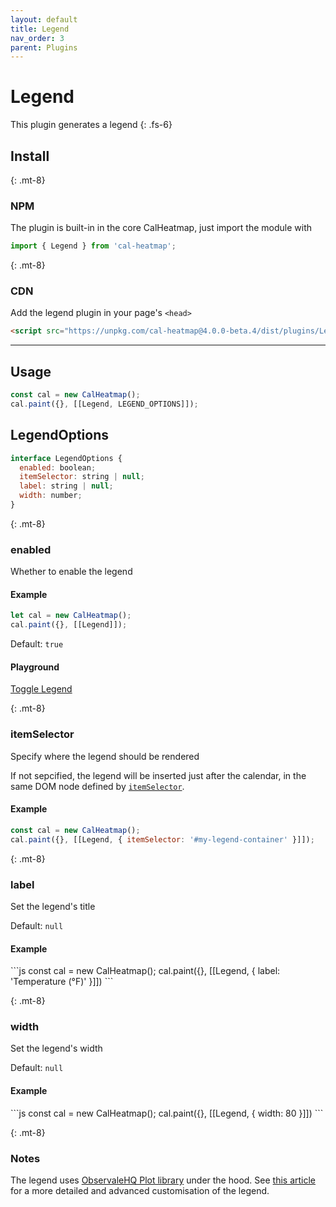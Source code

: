 ```yaml
---
layout: default
title: Legend
nav_order: 3
parent: Plugins
---
```


# Legend

This plugin generates a legend
{: .fs-6}

## Install

{: .mt-8}

### NPM

The plugin is built-in in the core CalHeatmap, just import the module with

```js
import { Legend } from 'cal-heatmap';
```

{: .mt-8}

### CDN

Add the legend plugin in your page's `<head>`

```html
<script src="https://unpkg.com/cal-heatmap@4.0.0-beta.4/dist/plugins/Legend.min.js"></script>
```

<hr />

## Usage

```js
const cal = new CalHeatmap();
cal.paint({}, [[Legend, LEGEND_OPTIONS]]);
```

## LegendOptions

```js
interface LegendOptions {
  enabled: boolean;
  itemSelector: string | null;
  label: string | null;
  width: number;
}
```

{: .mt-8}

### enabled

Whether to enable the legend

#### Example

```js
let cal = new CalHeatmap();
cal.paint({}, [[Legend]]);
```

Default: `true`

#### Playground

<div class="code-example">
  <div id="legend-example-2"></div>
  <script>
      let status = true;
     const cal = new CalHeatmap();
     cal.paint({ range: 2, itemSelector: '#legend-example-2' }, [[Legend, { enabled: status }]]);
  </script>
</div>
<div class="highlighter-rouge p-3">
  <div class="fs-3">
    <a href="#" class="btn btn-blue" onClick="status = !status; cal.paint({}, [[Legend, { enabled: status } ]]); return false;">Toggle Legend</a>
  </div>
</div>

{: .mt-8}

### itemSelector

Specify where the legend should be rendered

If not sepcified, the legend will be inserted just after the calendar, in the same DOM node defined by [`itemSelector`](/options/itemSelector).

#### Example

```js
const cal = new CalHeatmap();
cal.paint({}, [[Legend, { itemSelector: '#my-legend-container' }]]);
```

{: .mt-8}

### label

Set the legend's title

Default: `null`

#### Example

<div class="code-example">
  <div id="legend-example-3"></div>
  <script>
     const cal3 = new CalHeatmap();
     cal3.paint({ range: 2, itemSelector: '#legend-example-3' }, [[Legend, { label: 'Temperature (°F)' }]]);
  </script>
</div>
```js
const cal = new CalHeatmap();
cal.paint({}, [[Legend, { label: 'Temperature (°F)' }]])
```

{: .mt-8}

### width

Set the legend's width

Default: `null`

#### Example

<div class="code-example">
  <div id="legend-example-4"></div>
  <script>
     const cal4 = new CalHeatmap();
     cal4.paint({ range: 2, itemSelector: '#legend-example-4' }, [[Legend, { width: 80 }]]);
  </script>
</div>
```js
const cal = new CalHeatmap();
cal.paint({}, [[Legend, { width: 80 }]])
```

{: .mt-8}

### Notes

The legend uses [ObservaleHQ Plot library](https://github.com/observablehq/plot) under the hood.
See [this article](https://observablehq.com/@d3/color-legend) for a more detailed and advanced customisation of the legend.
